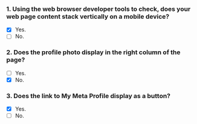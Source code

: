 ### 1. Using the web browser developer tools to check, does your web page content stack vertically on a mobile device?

- [x] Yes.
- [ ] No.

### 2. Does the profile photo display in the right column of the page?

- [ ] Yes.
- [x] No.

### 3. Does the link to My Meta Profile display as a button?

- [x] Yes.
- [ ] No.

